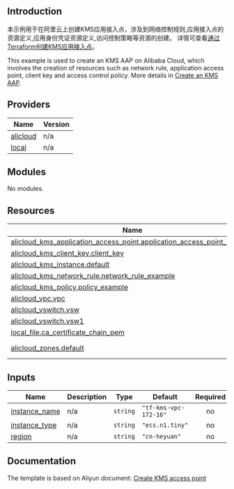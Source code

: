 ## Introduction

<!-- DOCS_DESCRIPTION_CN -->
本示例用于在阿里云上创建KMS应用接入点，涉及到网络控制规则,应用接入点的资源定义,应用身份凭证资源定义,访问控制策略等资源的创建。
详情可查看[通过Terraform创建KMS应用接入点](https://help.aliyun.com/document_detail/2572878.html)。
<!-- DOCS_DESCRIPTION_CN -->

<!-- DOCS_DESCRIPTION_EN -->
This example is used to create an KMS AAP on Alibaba Cloud, which involves the creation of resources such as network rule, application access point, client key and access control policy.
More details in [Create an KMS AAP](https://help.aliyun.com/document_detail/2572878.html).
<!-- DOCS_DESCRIPTION_EN -->

<!-- BEGIN_TF_DOCS -->
## Providers

| Name | Version |
|------|---------|
| <a name="provider_alicloud"></a> [alicloud](#provider\_alicloud) | n/a |
| <a name="provider_local"></a> [local](#provider\_local) | n/a |

## Modules

No modules.

## Resources

| Name | Type |
|------|------|
| [alicloud_kms_application_access_point.application_access_point_example](https://registry.terraform.io/providers/aliyun/alicloud/latest/docs/resources/kms_application_access_point) | resource |
| [alicloud_kms_client_key.client_key](https://registry.terraform.io/providers/aliyun/alicloud/latest/docs/resources/kms_client_key) | resource |
| [alicloud_kms_instance.default](https://registry.terraform.io/providers/aliyun/alicloud/latest/docs/resources/kms_instance) | resource |
| [alicloud_kms_network_rule.network_rule_example](https://registry.terraform.io/providers/aliyun/alicloud/latest/docs/resources/kms_network_rule) | resource |
| [alicloud_kms_policy.policy_example](https://registry.terraform.io/providers/aliyun/alicloud/latest/docs/resources/kms_policy) | resource |
| [alicloud_vpc.vpc](https://registry.terraform.io/providers/aliyun/alicloud/latest/docs/resources/vpc) | resource |
| [alicloud_vswitch.vsw](https://registry.terraform.io/providers/aliyun/alicloud/latest/docs/resources/vswitch) | resource |
| [alicloud_vswitch.vsw1](https://registry.terraform.io/providers/aliyun/alicloud/latest/docs/resources/vswitch) | resource |
| [local_file.ca_certificate_chain_pem](https://registry.terraform.io/providers/hashicorp/local/latest/docs/resources/file) | resource |
| [alicloud_zones.default](https://registry.terraform.io/providers/aliyun/alicloud/latest/docs/data-sources/zones) | data source |

## Inputs

| Name | Description | Type | Default | Required |
|------|-------------|------|---------|:--------:|
| <a name="input_instance_name"></a> [instance\_name](#input\_instance\_name) | n/a | `string` | `"tf-kms-vpc-172-16"` | no |
| <a name="input_instance_type"></a> [instance\_type](#input\_instance\_type) | n/a | `string` | `"ecs.n1.tiny"` | no |
| <a name="input_region"></a> [region](#input\_region) | n/a | `string` | `"cn-heyuan"` | no |
<!-- END_TF_DOCS -->
## Documentation
<!-- docs-link --> 

The template is based on Aliyun document: [Create KMS access point](https://help.aliyun.com/document_detail/2572878.html) 

<!-- docs-link --> 